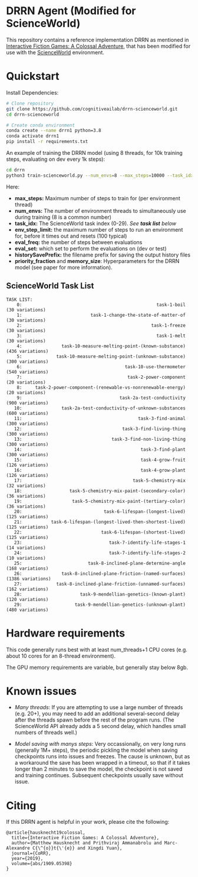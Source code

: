 # DRRN Agent (Modified for ScienceWorld)

This repository contains a reference implementation DRRN as mentioned in [Interactive Fiction Games: A Colossal Adventure](https://arxiv.org/abs/1909.05398), that has been modified for use with the [ScienceWorld](https://www.github.com/allenai/ScienceWorld) environment. 


# Quickstart

Install Dependencies:
```bash
# Clone repository
git clone https://github.com/cognitiveailab/drrn-scienceworld.git
cd drrn-scienceworld

# Create conda environment
conda create --name drrn1 python=3.8
conda activate drrn1
pip install -r requirements.txt

```

An example of training the DRRN model (using 8 threads, for 10k training steps, evaluating on dev every 1k steps):
```bash
cd drrn
python3 train-scienceworld.py --num_envs=8 --max_steps=10000 --task_idx=13 --simplification_str=easy --priority_fraction=0.50 --memory_size=100000 --env_step_limit=100 --eval_freq=1000 --eval_set=dev --historySavePrefix=drrn-task13-results-seed0-dev 
```
Here:
- **max_steps:** Maximum number of steps to train for (per environment thread)
- **num_envs:** The number of environment threads to simultaneously use during training (8 is a common number)
- **task_idx:** The ScienceWorld task index (0-29). *See **task list** below*
- **env_step_limit:** the maximum number of steps to run an environment for, before it times out and resets (100 typical)
- **eval_freq:** the number of steps between evaluations
- **eval_set:** which set to perform the evaluations on (dev or test)
- **historySavePrefix:** the filename prefix for saving the output history files
- **priority_fraction** and **memory_size**: Hyperparameters for the DRRN model (see paper for more information).

## ScienceWorld Task List
```
TASK LIST: 
    0: 	                                                 task-1-boil  (30 variations)
    1: 	                        task-1-change-the-state-of-matter-of  (30 variations)
    2: 	                                               task-1-freeze  (30 variations)
    3: 	                                                 task-1-melt  (30 variations)
    4: 	             task-10-measure-melting-point-(known-substance)  (436 variations)
    5: 	           task-10-measure-melting-point-(unknown-substance)  (300 variations)
    6: 	                                     task-10-use-thermometer  (540 variations)
    7: 	                                      task-2-power-component  (20 variations)
    8: 	   task-2-power-component-(renewable-vs-nonrenewable-energy)  (20 variations)
    9: 	                                   task-2a-test-conductivity  (900 variations)
   10: 	             task-2a-test-conductivity-of-unknown-substances  (600 variations)
   11: 	                                          task-3-find-animal  (300 variations)
   12: 	                                    task-3-find-living-thing  (300 variations)
   13: 	                                task-3-find-non-living-thing  (300 variations)
   14: 	                                           task-3-find-plant  (300 variations)
   15: 	                                           task-4-grow-fruit  (126 variations)
   16: 	                                           task-4-grow-plant  (126 variations)
   17: 	                                        task-5-chemistry-mix  (32 variations)
   18: 	                task-5-chemistry-mix-paint-(secondary-color)  (36 variations)
   19: 	                 task-5-chemistry-mix-paint-(tertiary-color)  (36 variations)
   20: 	                             task-6-lifespan-(longest-lived)  (125 variations)
   21: 	         task-6-lifespan-(longest-lived-then-shortest-lived)  (125 variations)
   22: 	                            task-6-lifespan-(shortest-lived)  (125 variations)
   23: 	                               task-7-identify-life-stages-1  (14 variations)
   24: 	                               task-7-identify-life-stages-2  (10 variations)
   25: 	                       task-8-inclined-plane-determine-angle  (168 variations)
   26: 	             task-8-inclined-plane-friction-(named-surfaces)  (1386 variations)
   27: 	           task-8-inclined-plane-friction-(unnamed-surfaces)  (162 variations)
   28: 	                    task-9-mendellian-genetics-(known-plant)  (120 variations)
   29: 	                  task-9-mendellian-genetics-(unknown-plant)  (480 variations)
```

# Hardware requirements
This code generally runs best with at least num_threads+1 CPU cores (e.g. about 10 cores for an 8-thread environment).

The GPU memory requirements are variable, but generally stay below 8gb. 


# Known issues

- *Many threads*: If you are attempting to use a large number of threads (e.g. 20+), you may need to add an additional several-second delay after the threads spawn before the rest of the program runs.  (The ScienceWorld API already adds a 5 second delay, which handles small numbers of threads well.) 

- *Model saving with manys steps*: Very occassionally, on very long runs (generally 1M+ steps), the periodic pickling the model when saving checkpoints runs into issues and freezes.  The cause is unknown, but as a workaround the save has been wrapped in a timeout, so that if it takes longer than 2 minutes to save the model, the checkpoint is not saved and training continues.  Subsequent checkpoints usually save without issue.


# Citing

If this DRRN agent is helpful in your work, please cite the following:

```
@article{hausknecht19colossal,
  title={Interactive Fiction Games: A Colossal Adventure},
  author={Matthew Hausknecht and Prithviraj Ammanabrolu and Marc-Alexandre C{\^{o}}t{\'{e}} and Xingdi Yuan},
  journal={CoRR},
  year={2019},
  volume={abs/1909.05398}
}
```
